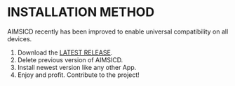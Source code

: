 # INSTALLATION METHOD
AIMSICD recently has been improved to enable universal compatibility on all devices.

1. Download the [LATEST RELEASE](https://github.com/SecUpwN/Android-IMSI-Catcher-Detector/releases).
2. Delete previous version of AIMSICD.
3. Install newest version like any other App.
4. Enjoy and profit. Contribute to the project!

